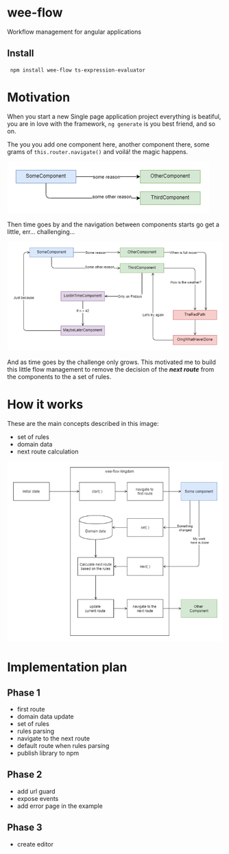 # wee-flow
Workflow management for angular applications

## Install 

```
 npm install wee-flow ts-expression-evaluator
```

# Motivation

When you start a new Single page application project everything is beatiful, you are in love with the framework, `ng generate` is you best friend, and so on.

The you you add one component here, another component there, some grams of `this.router.navigate()` and voilá! the magic happens.

![screenshot](https://raw.githubusercontent.com/hamilton-lima/wee-flow/master/images/first-day.png)

Then time goes by and the navigation between components starts go get a little, err... challenging... 

![screenshot](https://raw.githubusercontent.com/hamilton-lima/wee-flow/master/images/second-week.png)

And as time goes by the challenge only grows. This motivated me to build this little flow management to remove the decision of the ***next route*** from the components to the a set of rules.

# How it works 

These are the main concepts described in this image:
- set of rules
- domain data
- next route calculation

![screenshot](https://raw.githubusercontent.com/hamilton-lima/wee-flow/master/images/main-flow.png)



# Implementation plan 

## Phase 1
- first route
- domain data update
- set of rules
- rules parsing
- navigate to the next route 
- default route when rules parsing 
- publish library to npm

## Phase 2
- add url guard
- expose events
- add error page in the example

## Phase 3
- create editor
